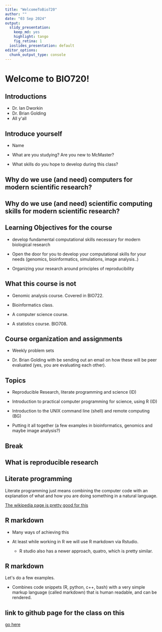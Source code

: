 ```yaml
---
title: "WelcomeToBio720"
author: ""
date: "03 Sep 2024"
output:
  slidy_presentation: 
    keep_md: yes
    highlight: tango
    fig_retina: 1
  ioslides_presentation: default
editor_options: 
  chunk_output_type: console
---
```




# Welcome to BIO720!

## Introductions
- Dr. Ian Dworkin  
- Dr. Brian Golding  
- All y'all


## Introduce yourself
- Name

- What are you studying? Are you new to McMaster?

- What skills do you hope to develop during this class?

## Why do we use (and need) computers for modern scientific research?

## Why do we use (and need) scientific computing skills for modern scientific research?


## Learning Objectives for the course
- develop fundamental computational skills necessary for modern biological research 

- Open the door for you to develop your computational skills for your needs (genomics, bioinformatics, simulations, image analysis..)  

- Organizing your research around principles of reproducibility

## What this course is not
- Genomic analysis course. Covered in BIO722.

- Bioinformatics class.

- A computer science course.

- A statistics course. BIO708.

## Course organization and assignments

- Weekly problem sets

- Dr. Brian Golding with be sending out an email on how these will be peer evaluated (yes, you are evaluating each other).

## Topics

- Reproducible Research, literate programming and science (ID)

- Introduction to practical computer programming for science, using R (ID)

- Introduction to the UNIX command line (shell) and remote computing (BG)

- Putting it all together (a few examples in bioinformatics, genomics and maybe image analysis?)

## Break

## What is reproducible research

## Literate programming

Literate programming just means combining the computer code with an explanation of what and how you are doing something in a natural language. 

[The wikipedia page is pretty good for this](https://en.wikipedia.org/wiki/Literate_programming)

## R markdown

- Many ways of achieving this

- At least while working in R we will use R markdown via Rstudio.
    - R studio also has a newer approach, quatro, which is pretty similar.
    
    
## R markdown

Let's do a few examples.
- Combines code snippets (R, python, c++, bash) with a very simple markup language (called markdown) that is human readable, and can be rendered.


## link to github page for the class on this
[go here](https://github.com/DworkinLab/Bio720/blob/master/IntroductionMarkdownAndVersionControl/Bio720_IntroductionMarkdown.md)


